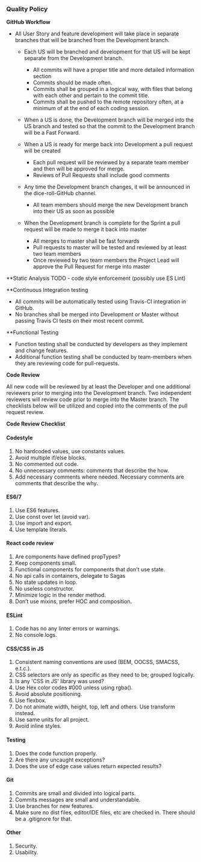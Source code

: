 ### Quality Policy
**GitHub Workflow**
  - All User Story and feature development will take place in separate branches that will be branched from the Development branch.
    - Each US will be branched and development for that US will be kept separate from the Development branch.

      - All commits will have a proper title and more detailed information section
      - Commits should be made often.
      - Commits shall be grouped in a logical way, with files that belong with each other and pertain to the commit title.
      - Commits shall be pushed to the remote repository often, at a minimum of at the end of each coding session.

    - When a US is done, the Development branch will be merged into the US branch and tested so that the commit to the Development branch will be a
      Fast Forward.

    - When a US is ready for merge back into Development a pull request will be created
      - Each pull request will be reviewed by a separate team member and then will be approved for merge.
      - Reviews of Pull Requests shall include good comments

    - Any time the Development branch changes, it will be announced in the dice-roll-GitHub channel.
      - All team members should merge the new Development branch into their US as soon as possible

    - When the Development branch is complete for the Sprint a pull request will be made to merge it back into master
      - All merges to master shall be fast forwards
      - Pull requests to master will be tested and reviewed by at least two team members
      - Once reviewed by two team members the Project Lead will approve the Pull Request for merge into master

**Static Analysis
  TODO - code style enforcement (possibly use ES Lint)


**Continuous Integration testing
  - All commits will be automatically tested using Travis-CI integration in GitHub.
  - No branches shall be merged into Development or Master without passing Travis CI tests on their most recent commit.

**Functional Testing
  - Function testing shall be conducted by developers as they implement and change features.
  - Additional function testing shall be conducted by team-members when they are reviewing code for pull-requests.

**Code Review**

  All new code will be reviewed by at least the Developer and one additional reviewers prior to merging into the Development branch. Two independent reviewers will review code prior to merge into the Master branch. The checklists below will be utilized and copied into the comments of the pull request review.

**Code Review Checklist**

#### Codestyle

1. No hardcoded values, use constants values.
2. Avoid multiple if/else blocks.
3. No commented out code.
4. No unnecessary comments: comments that describe the how.
5. Add necessary comments where needed. Necessary comments are comments that describe the why.

#### ES6/7

1. Use ES6 features.
2. Use const over let (avoid var).
3. Use import and export.
4. Use template literals.


#### React code review

1. Are components have defined propTypes?
2. Keep components small.
3. Functional components for components that don't use state.
4. No api calls in containers, delegate to Sagas
5. No state updates in loop.
6. No useless constructor.
7. Minimize logic in the render method.
8. Don’t use mixins, prefer HOC and composition.

#### ESLint

1. Code has no any linter errors or warnings.
2. No console.logs.

#### CSS/CSS in JS

1. Consistent naming conventions are used (BEM, OOCSS, SMACSS, e.t.c.).
2. CSS selectors are only as specific as they need to be; grouped logically.
3. Is any 'CSS in JS' library was used?
4. Use Hex color codes #000 unless using rgba().
5. Avoid absolute positioning.
6. Use flexbox.
7. Do not animate width, height, top, left and others. Use transform instead.
8. Use same units for all project.
9. Avoid inline styles.

#### Testing

1. Does the code function properly.
2. Are there any uncaught exceptions?
3. Does the use of edge case values return expected results?

#### Git

1. Commits are small and divided into logical parts.
2. Commits messages are small and understandable.
3. Use branches for new features.
4. Make sure no dist files, editor/IDE files, etc are checked in. There should be a .gitignore for that.

#### Other

1. Security.
2. Usability.

